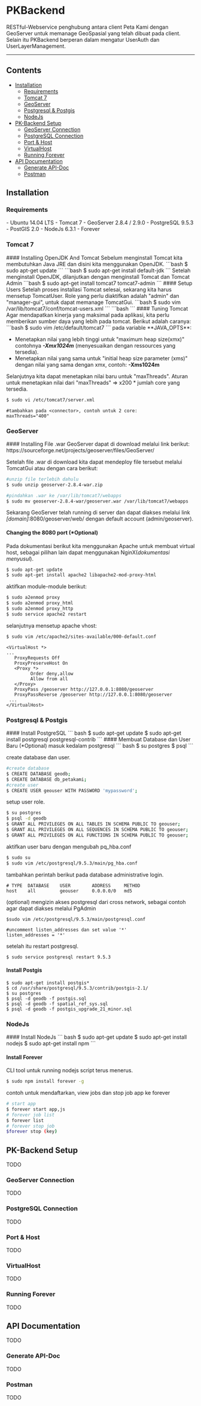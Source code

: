 PKBackend
===================
RESTful-Webservice penghubung antara client Peta Kami dengan GeoServer untuk memanage GeoSpasial yang telah dibuat pada client. Selain itu PKBackend berperan dalam mengatur UserAuth dan UserLayerManagement.

----------

## Contents

 - [Installation](#installation)
	 - [Requirements](#requirements)
	 - [Tomcat 7](#tomcat-7)
	 - [GeoServer](#geoserver)
	 - [Postgresql & Postgis](#postgresql-and-postgis)
	 - [NodeJs](#nodejs)
 - [PK-Backend Setup](#pk-backend-setup)
	 - [GeoServer Connection](#geoserver-connection)
	 - [PostgreSQL Connection](#postgresql-connection)
	 - [Port & Host](#port-and-host)
	 - [VirtualHost](#virtualhost)
	 - [Running Forever](#running-forever)
 - [API Documentation](#api-documentation)
	 - [Generate API-Doc](#generate-api-doc)
	 - [Postman](#postman)

<h2 id="installation">Installation</h2>
<h3 id="requirements">Requirements</h3>
 - Ubuntu 14.04 LTS
 - Tomcat 7
 - GeoServer 2.8.4 / 2.9.0 
 - PostgreSQL 9.5.3
 - PostGIS 2.0
 - NodeJs 6.3.1
 - Forever

<h3 id="tomcat-7">Tomcat 7</h3>
#### Installing OpenJDK And Tomcat
Sebelum menginstall Tomcat kita membutuhkan Java JRE dan disini kita menggunakan OpenJDK.
```bash
$ sudo apt-get update
```
```bash
$ sudo apt-get install default-jdk
```
Setelah menginstall OpenJDK, dilanjutkan dengan menginstall Tomcat dan Tomcat Admin
```bash
$ sudo apt-get install tomcat7 tomcat7-admin
```
#### Setup Users
Setelah proses installasi Tomcat selesai, sekarang kita harus mensetup TomcatUser. Role yang perlu diaktifkan adalah "admin" dan "manager-gui", untuk dapat memanage TomcatGui.
```bash
$ sudo vim /var/lib/tomcat7/conf/tomcat-users.xml
```
```bash
<tomcat-users>
	<role rolename="manager-gui"/>
	<role rolename="admin"/>
	<user username="[username]" password="[password]" roles="admin,manager-gui"/>
</tomcat-users>
```
#### Tuning Tomcat
Agar mendapatkan kinerja yang maksimal pada aplikasi, kita perlu memberikan sumber daya yang lebih pada tomcat. Berikut adalah caranya:
```bash
$ sudo vim /etc/default/tomcat7
```
pada variable **JAVA_OPTS**:

 - Menetapkan nilai yang lebih tinggi untuk "maximum heap size(xmx)" contohnya ***-Xmx1024m*** (menyesuaikan dengan ressources yang tersedia).
 - Menetapkan nilai yang sama untuk "initial heap size parameter (xms)" dengan nilai yang sama dengan xmx, contoh: **-Xms1024m**

Selanjutnya kita dapat menetapkan nilai baru untuk "maxThreads". Aturan untuk menetapkan nilai dari "maxThreads" => x200 * jumlah core yang tersedia.
```bash
$ sudo vi /etc/tomcat7/server.xml
```
```
#tambahkan pada <connector>, contoh untuk 2 core:
maxThreads="400"
```

<h3 id="geoServer">GeoServer</h3>
#### Installing
File .war GeoServer dapat di download melalui link berikut: 
https://sourceforge.net/projects/geoserver/files/GeoServer/

Setelah file .war di download kita dapat mendeploy file tersebut melalui TomcatGui atau dengan cara berikut:
```bash
#unzip file terlebih dahulu
$ sudo unzip geoserver-2.8.4-war.zip

#pindahkan .war ke /var/lib/tomcat7/webapps
$ sudo mv geoserver-2.8.4-war/geoserver.war /var/lib/tomcat7/webapps 
```
Sekarang GeoServer telah running di server dan dapat diakses melalui link *[domain]*:8080/geoserver/web/ dengan default account (admin/geoserver).

#### Changing the 8080 port (*Optional)
Pada dokumentasi berikut kita menggunakan Apache untuk membuat virtual host, sebagai pilihan lain dapat menggunakan NginX(*dokumentasi menyusul*).
``` bash
$ sudo apt-get update
$ sudo apt-get install apache2 libapache2-mod-proxy-html
```
aktifkan module-module berikut:
``` bash
$ sudo a2enmod proxy
$ sudo a2enmod proxy_html
$ sudo a2enmod proxy_http
$ sudo service apache2 restart
``` 
selanjutnya mensetup apache vhost:
``` bash
$ sudo vim /etc/apache2/sites-available/000-default.conf
``` 
``` 
<VirtualHost *>
...
   ProxyRequests Off
   ProxyPreserveHost On
   <Proxy *>
         Order deny,allow
         Allow from all
   </Proxy>
   ProxyPass /geoserver http://127.0.0.1:8080/geoserver
   ProxyPassReverse /geoserver http://127.0.0.1:8080/geoserver
 ...
</VirtualHost>       
``` 
<h3 id="postgresql-and-postgis">Postgresql & Postgis</h3>
#### Install PostgreSQL
``` bash
$ sudo apt-get update
$ sudo apt-get install postgresql postgresql-contrib
``` 
#### Membuat Database dan User Baru (*Optional)
masuk kedalam postgresql
``` bash
$ su postgres
$ psql
``` 

create database dan user.
``` bash
#create database
$ CREATE DATABASE geodb;
$ CREATE DATABASE db_petakami;
#create user
$ CREATE USER geouser WITH PASSWORD 'mypassword';
```

setup user role.
``` bash
$ su postgres
$ psql -d geodb
$ GRANT ALL PRIVILEGES ON ALL TABLES IN SCHEMA PUBLIC TO geouser;
$ GRANT ALL PRIVILEGES ON ALL SEQUENCES IN SCHEMA PUBLIC TO geouser;
$ GRANT ALL PRIVILEGES ON ALL FUNCTIONS IN SCHEMA PUBLIC TO geouser;
```

aktifkan user baru dengan mengubah pq_hba.conf
``` bash
$ sudo su
$ sudo vim /etc/postgresql/9.5.3/main/pg_hba.conf
``` 
tambahkan perintah berikut pada database administrative login. 
```
# TYPE  DATABASE    USER        ADDRESS     METHOD
host    all         geouser     0.0.0.0/0   md5
```

(optional) mengizin akses postgresql dari cross network, sebagai contoh agar dapat diakses melalui PgAdmin
```
$sudo vim /etc/postgresql/9.5.3/main/postgresql.conf

#uncomment listen_addresses dan set value '*'
listen_addresses = '*'
```

setelah itu restart postgresql.
```
$ sudo service postgresql restart 9.5.3
```

#### Install Postgis
```
$ sudo apt-get install postgis*
$ cd /usr/share/postgresql/9.5.3/contrib/postgis-2.1/
$ su postgres
$ psql -d geodb -f postgis.sql
$ psql -d geodb -f spatial_ref_sys.sql
$ psql -d geodb -f postgis_upgrade_21_minor.sql
```
<h3 id="nodejs">NodeJs</h3>
#### Install NodeJs
``` bash
$ sudo apt-get update
$ sudo apt-get install nodejs
$ sudo apt-get install npm
``` 

#### Install Forever
CLI tool untuk running nodejs script terus menerus.
``` bash
$ sudo npm install forever -g
``` 
contoh untuk mendaftarkan, view jobs dan stop job app ke forever 
``` bash
# start app
$ forever start app,js
# forever job list
$ forever list
# forever stop job
$forever stop (key)
``` 
<h2 id="pk-backend-setup">PK-Backend Setup</h2>
TODO
<h3 id="geoserver-connection">GeoServer Connection</h3>
TODO
<h3 id="postgresql-connection">PostgreSQL Connection</h3>
TODO
<h3 id="port-and-host">Port & Host</h3>
TODO
<h3 id="virtualhost">VirtualHost</h3>
TODO
<h3 id="running-forever">Running Forever</h3>
TODO

<h2 id="api-documentation">API Documentation</h2>
TODO
<h3 id="generate-api-doc">Generate API-Doc</h3>
TODO
<h3 id="postman">Postman</h3>
TODO

